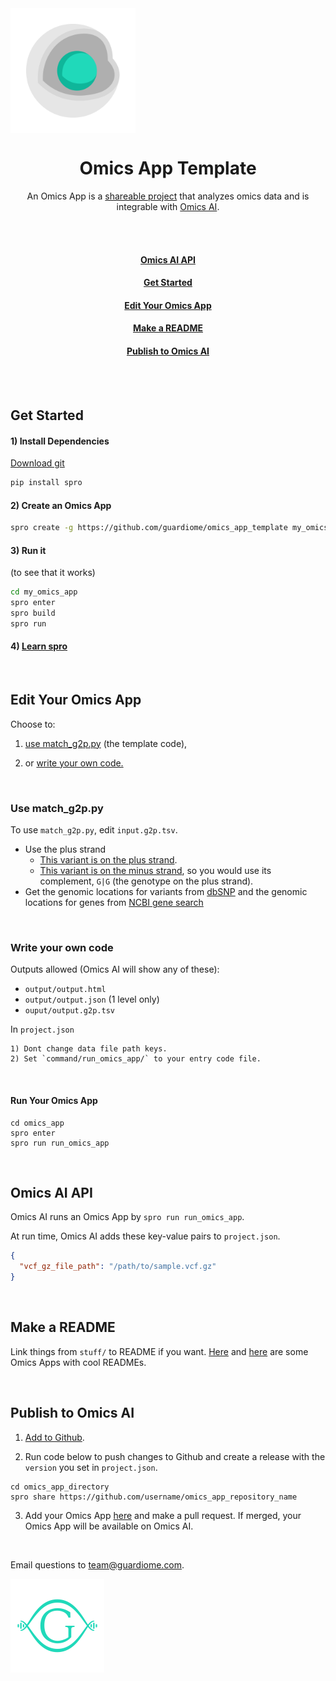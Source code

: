 <img src="stuff/omics_apps_logo.png" align="center" width="200">

<h1 align="center">Omics App Template</h1>

<p align="center">An Omics App is a <a href="https://github.com/KwatME/spro">shareable project</a> that analyzes omics data and is integrable with <a href="https://guardiome.com">Omics AI</a>.</p>

<br>
<br>

<h4 align="center"><a href="#omics_ai_api">Omics AI API</a></h4>

<h4 align="center"><a href="#get_started">Get Started</a></h4>

<h4 align="center"><a href="#edit_your_omics_app">Edit Your Omics App</a></h4>

<h4 align="center"><a href="#make_a_readme">Make a README</a></h4>

<h4 align="center"><a href="#publish_to_omics_ai">Publish to Omics AI</a></h4>

<br>
<br>
<p id="get_started"></p>

## Get Started

#### 1) Install Dependencies

[Download git](https://git-scm.com/downloads)

```bash
pip install spro
```

#### 2) Create an Omics App

```bash
spro create -g https://github.com/guardiome/omics_app_template my_omics_app
```

#### 3) Run it

(to see that it works)

```bash
cd my_omics_app
spro enter
spro build
spro run
```

#### 4) [Learn spro](https://github.com/kwatme/spro)

<br>
<p id="edit_your_omics_app"></p>

## Edit Your Omics App

Choose to:

1) [use match_g2p.py](#use-match_g2p.py) (the template code),

2) or [write your own code.](#write-your-own-code)

<br>

### Use match_g2p.py

To use `match_g2p.py`, edit `input.g2p.tsv`.

* Use the plus strand
  * [This variant is on the plus strand](https://www.snpedia.com/index.php/Rs53576).
  * [This variant is on the minus strand](https://www.snpedia.com/index.php/Rs1051730), so you would use its complement, `G|G` (the genotype on the plus strand).
* Get the genomic locations for variants from [dbSNP](https://www.ncbi.nlm.nih.gov/projects/SNP/) and the genomic locations for genes from [NCBI gene search](https://www.ncbi.nlm.nih.gov/gene/672)

<br>

### Write your own code

Outputs allowed (Omics AI will show any of these):

- `output/output.html`
- `output/output.json` (1 level only)
- `ouput/output.g2p.tsv`

In `project.json`

    1) Dont change data file path keys.
    2) Set `command/run_omics_app/` to your entry code file.

<br>

#### Run Your Omics App

```
cd omics_app
spro enter
spro run run_omics_app
```

<br>
<p id="omics_ai_api"></p>

## Omics AI API

Omics AI runs an Omics App by `spro run run_omics_app`.

At run time, Omics AI adds these key-value pairs to `project.json`.

```json
{
  "vcf_gz_file_path": "/path/to/sample.vcf.gz"
}
```

<br>
<p id="make_a_readme"></p>

## Make a README

Link things from `stuff/` to README if you want. [Here](https://github.com/kwatme/muscle_type) and [here](https://github.com/yaseenkady/alcohol-skin-flush) are some Omics Apps with cool READMEs.


<br>
<p id="publish_to_omics_ai"></p>

## Publish to Omics AI

1) [Add to Github](https://help.github.com/articles/adding-an-existing-project-to-github-using-the-command-line/).

2) Run code below to push changes to Github and create a release with the `version` you set in `project.json`.

```
cd omics_app_directory
spro share https://github.com/username/omics_app_repository_name
```

3) Add your Omics App [here](https://github.com/Guardiome/omics_apps_for_omics_ai/blob/master/omics_apps_for_omics_ai.yaml) and make a pull request. If merged, your Omics App will be available on Omics AI.

<br>

Email questions to team@guardiome.com.

<img src="stuff/guardiome_logo.png" width="150" height="150">
